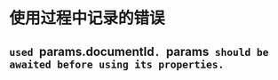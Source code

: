 # 使用过程中记录的错误

##  `used `params.documentId`. `params` should be awaited before using its properties.`
